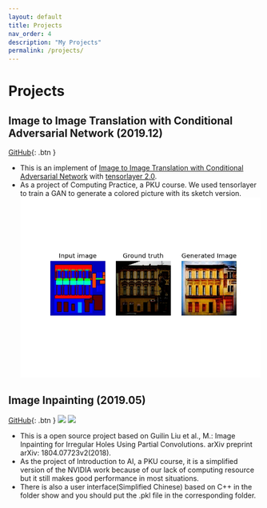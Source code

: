 ```yaml
---
layout: default
title: Projects
nav_order: 4
description: "My Projects"
permalink: /projects/
---
```

# Projects

## Image to Image Translation with Conditional Adversarial Network (2019.12)
[GitHub](https://github.com/semiwaker/Image-to-Image-Translation-with-Conditional-Adversarial-Network){: .btn }
- This is an implement of [Image to Image Translation with Conditional Adversarial Network](https://arxiv.org/abs/1611.07004) with [tensorlayer 2.0](http://tensorlayer.org).
- As a project of Computing Practice, a PKU course. We used tensorlayer to train a GAN to generate a colored picture with its sketch version.
![](https://raw.githubusercontent.com/semiwaker/Image-to-Image-Translation-with-Conditional-Adversarial-Network/master/images/facades1.jpg)

## Image Inpainting (2019.05)
[GitHub](https://github.com/NaturezzZ/Inpainting){: .btn }
![](https://zhengnq.top/assets/images/inpainting1.png)
![](https://zhengnq.top/assets/images/inpainting2.png)
- This is a open source project based on Guilin Liu et al., M.: Image Inpainting for Irregular Holes Using Partial Convolutions. arXiv preprint arXiv: 1804.07723v2(2018).
- As the project of Introduction to AI, a PKU course, it is a simplified version of the NVIDIA work because of our lack of computing resource but it still makes good performance in most situations.
- There is also a user interface(Simplified Chinese) based on C++ in the folder show and you should put the .pkl file in the corresponding folder.
